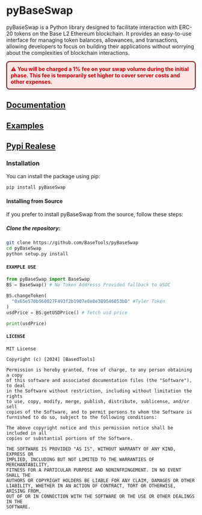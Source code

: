 # pyBaseSwap

pyBaseSwap is a Python library designed to facilitate interaction with ERC-20 tokens on the Base L2 Ethereum blockchain. It provides an easy-to-use interface for managing token balances, allowances, and transactions, allowing developers to focus on building their applications without worrying about the complexities of blockchain interactions.

<div style="border: 2px solid #660000; padding: 10px; background-color: #ffe6e6; color: #cc0000; border-radius: 8px; font-weight: bold;">
⚠️ You will be charged a 1% fee on your swap volume during the initial phase. This fee is temporarily set higher to cover server costs and other expenses.
</div>


##  [Documentation](https://github.com/BasedTools/pyBaseSwap/blob/main/docs/README.md)
##  [Examples](https://github.com/BasedTools/pyBaseSwap/tree/main/examples)
##  [Pypi Realese](https://pypi.org/project/pyBaseSwap/)


### Installation
You can install the package using pip:
```bash
pip install pyBaseSwap
```
#### Installing from Source
If you prefer to install pyBaseSwap from the source, follow these steps:

##### Clone the repository:
```bash
git clone https://github.com/BaseTools/pyBaseSwap
cd pyBaseSwap
python setup.py install
```

#### `EXAMPLE USE`
```python
from pyBaseSwap import BaseSwap
BS = BaseSwap() # No Token Addresss Provided fallback to USDC

BS.changeToken(
  "0x65e570b560027F493f2b1907e8e8e3B9546053bD" #Tyler Token
)
usdPrice = BS.getUSDPrice() # fetch usd price

print(usdPrice)
```

#### `LICENSE`
```plaintext
MIT License

Copyright (c) [2024] [BasedTools]

Permission is hereby granted, free of charge, to any person obtaining a copy
of this software and associated documentation files (the "Software"), to deal
in the Software without restriction, including without limitation the rights
to use, copy, modify, merge, publish, distribute, sublicense, and/or sell
copies of the Software, and to permit persons to whom the Software is
furnished to do so, subject to the following conditions:

The above copyright notice and this permission notice shall be included in all
copies or substantial portions of the Software.

THE SOFTWARE IS PROVIDED "AS IS", WITHOUT WARRANTY OF ANY KIND, EXPRESS OR
IMPLIED, INCLUDING BUT NOT LIMITED TO THE WARRANTIES OF MERCHANTABILITY,
FITNESS FOR A PARTICULAR PURPOSE AND NONINFRINGEMENT. IN NO EVENT SHALL THE
AUTHORS OR COPYRIGHT HOLDERS BE LIABLE FOR ANY CLAIM, DAMAGES OR OTHER
LIABILITY, WHETHER IN AN ACTION OF CONTRACT, TORT OR OTHERWISE, ARISING FROM,
OUT OF OR IN CONNECTION WITH THE SOFTWARE OR THE USE OR OTHER DEALINGS IN THE
SOFTWARE.
```